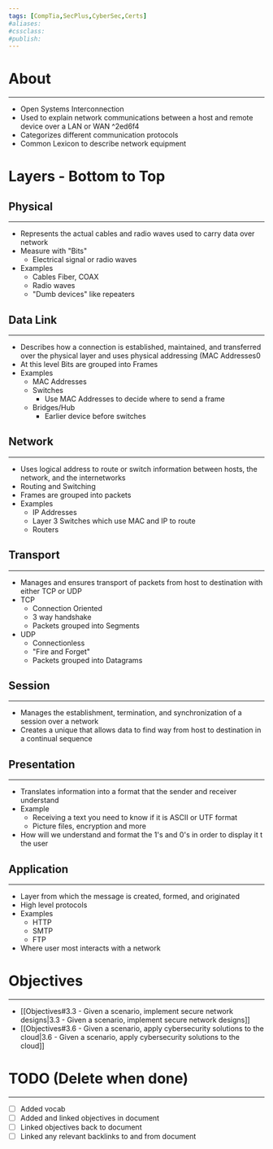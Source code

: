 ```yaml
---
tags: [CompTia,SecPlus,CyberSec,Certs]
#aliases:
#cssclass:
#publish:
---
```


# About
---
- Open Systems Interconnection
- Used to explain network communications between a host and remote device over a LAN or WAN ^2ed6f4
- Categorizes different communication protocols
- Common Lexicon to describe network equipment

# Layers - Bottom to Top

## Physical
---
- Represents the actual cables and radio waves used to carry data over network
- Measure with "Bits"
	- Electrical signal or radio waves
- Examples
	- Cables Fiber, COAX
	- Radio waves
	- "Dumb devices" like repeaters

## Data Link
---
- Describes how a connection is established, maintained, and transferred over the physical layer and uses physical addressing (MAC Addresses0
- At this level Bits are grouped into Frames
- Examples
	- MAC Addresses
	- Switches
		- Use MAC Addresses to decide where to send a frame
	- Bridges/Hub
		- Earlier device before switches

## Network
---
- Uses logical address to route or switch information between hosts, the network, and the internetworks
- Routing and Switching
- Frames are grouped into packets
- Examples
	- IP Addresses
	- Layer 3 Switches which use MAC and IP to route
	- Routers

## Transport
---
- Manages and ensures transport of packets from host to destination with either TCP or UDP
- TCP
	- Connection Oriented
	- 3 way handshake
	- Packets grouped into Segments
- UDP
	- Connectionless
	- "Fire and Forget"
	- Packets grouped into Datagrams

## Session
---
- Manages the establishment, termination, and synchronization of a session over a network
- Creates a unique that allows data to find way from host to destination in a continual sequence

## Presentation
---
- Translates information into a format that the sender and receiver understand
- Example
	- Receiving a text you need to know if it is ASCII or UTF format
	- Picture files, encryption and more
- How will we understand and format the 1's and 0's in order to display it t the user

## Application
---
- Layer from which the message is created, formed, and originated
- High level protocols
- Examples
	- HTTP
	- SMTP
	- FTP
- Where user most interacts with a network

# Objectives
---
- [[Objectives#3.3 - Given a scenario, implement secure network designs|3.3 - Given a scenario, implement secure network designs]]
- [[Objectives#3.6 - Given a scenario, apply cybersecurity solutions to the cloud|3.6 - Given a scenario, apply cybersecurity solutions to the cloud]]

# TODO (Delete when done)
---
- [ ] Added vocab
- [ ] Added and linked objectives in document
- [ ] Linked objectives back to document
- [ ] Linked any relevant backlinks to and from document